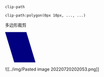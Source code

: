 `clip-path`

`clip-path:polygon(0px 10px, ..., ...)`

多边形裁剪

<div style="width:100px;height:100px;background-color:navy;clip-path:polygon(0px 0px,70px 0px,100px 100px,30px 100px)"></div>


![[../img/Pasted image 20220720202053.png]]